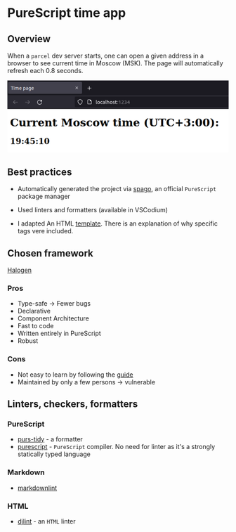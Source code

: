 # PureScript time app

## Overview

When a `parcel` dev server starts, one can open a given address in a browser to see current time in Moscow (MSK). The page will automatically refresh each 0.8 seconds.

![demo](README/demo.png)

## Best practices

- Automatically generated the project via [spago](https://github.com/purescript/spago), an official `PureScript` package manager

- Used linters and formatters (available in VSCodium)

- I adapted An HTML [template](https://www.freecodecamp.org/news/html-starter-template-a-basic-html5-boilerplate-for-index-html/). There is an explanation of why specific tags vere included.

## Chosen framework

[Halogen](https://github.com/purescript-halogen/purescript-halogen)

### Pros

- Type-safe -> Fewer bugs
- Declarative
- Component Architecture
- Fast to code
- Written entirely in PureScript
- Robust

### Cons

- Not easy to learn by following the [guide](https://purescript-halogen.github.io/purescript-halogen/index.html)
- Maintained by only a few persons -> vulnerable

## Linters, checkers, formatters

### PureScript

- [purs-tidy](https://github.com/natefaubion/purescript-tidy) - a formatter
- [purescript](https://github.com/purescript/purescript) - `PureScript` compiler. No need for linter as it's a strongly statically typed language

### Markdown

- [markdownlint](https://github.com/DavidAnson/markdownlint)

### HTML

- [djlint](https://www.djlint.com/) - an `HTML` linter
